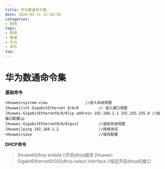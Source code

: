 ```yaml
---
title: 华为数通命令集
date: 2024-03-11 15:50:50
categories: 
- 网络
tags: 
- 网络
- 数通
- 华为
- 命令
top: 
---
```

# 华为数通命令集 
**基础命令**

	<Huawei>system-view            	   	//进入系统视图
	[Huawei]int GigabitEthernet 0/0/0		  // 进入接口视图
	[Huawei-GigabitEthernet0/0/0]ip address 192.168.1.1 255.255.255.0 //给接口配置ip
	[Huawei-GigabitEthernet0/0/0]quit 		  //退到系统视图
	[Huawei]ping 192.168.1.2				  //网络测试
	<Huawei>save 							  //保存配置

**DHCP命令**
> 	
> [Huawei]dhcp enable						  //开启dhcp服务
	[Huawei-GigabitEthernet0/0/0]dhcp select interface   //指定开启dhcp的接口